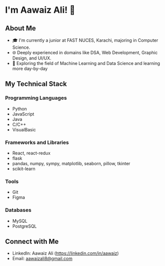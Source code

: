 # I'm Aawaiz Ali! 👋

## About Me
- 🎓 I'm currently a junior at FAST NUCES, Karachi, majoring in Computer Science.
- 🌐 Deeply experienced in domains like DSA, Web Development, Graphic Design, and UI/UX.
- 🚀 Exploring the field of Machine Learning and Data Science and learning more day-by-day

## My Technical Stack

### Programming Languages
- Python
- JavaScript
- Java
- C/C++
- VisualBasic

### Frameworks and Libraries
- React, react-redux
- flask
- pandas, numpy, sympy, matplotlib, seaborn, pillow, tkinter
- scikit-learn

### Tools
- Git
- Figma

### Databases
- MySQL
- PostgreSQL

## Connect with Me
- LinkedIn: Aawaiz Ali (https://linkedin.com/in/aawaiz)
- Email: aawaizali8@gmail.com
